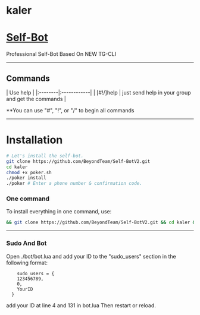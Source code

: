# kaler
# [Self-Bot](https://telegram.me/BeyondTeam)

Professional Self-Bot Based On NEW TG-CLI


* * *

## Commands

| Use help |
|:--------|:------------|
| [#!/]help | just send help in your group and get the commands |

**You can use "#", "!", or "/" to begin all commands

* * *

# Installation

```sh
# Let's install the self-bot.
git clone https://github.com/BeyondTeam/Self-BotV2.git
cd kaler
chmod +x poker.sh
./poker install
./poker # Enter a phone number & confirmation code.
```
### One command
To install everything in one command, use:
```sh
&& git clone https://github.com/BeyondTeam/Self-BotV2.git && cd kaler && chmod +x poker.sh && ./poker.sh install && ./poker.sh
```

* * *

### Sudo And Bot

Open ./bot/bot.lua and add your ID to the "sudo_users" section in the following format:
```
    sudo_users = {
    123456789,
    0,
    YourID
  }
```
add your ID at line 4 and 131 in bot.lua
Then restart or reload.

